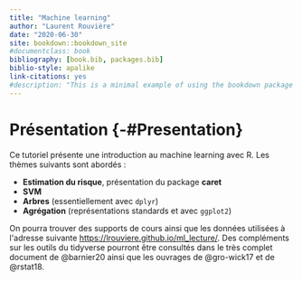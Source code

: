 ```yaml
--- 
title: "Machine learning"
author: "Laurent Rouvière"
date: "2020-06-30"
site: bookdown::bookdown_site
#documentclass: book
bibliography: [book.bib, packages.bib]
biblio-style: apalike
link-citations: yes
#description: "This is a minimal example of using the bookdown package to write a book. The output format for this example is bookdown::gitbook."
---
```


















# Présentation {-#Presentation}


Ce tutoriel  présente une introduction au machine learning avec R. Les thèmes suivants sont abordés :

- **Estimation du risque**, présentation du package **caret** 
- **SVM**
- **Arbres** (essentiellement avec `dplyr`)
- **Agrégation** (représentations standards et avec `ggplot2`)


On pourra trouver des supports de cours ainsi que les données utilisées à l'adresse suivante <https://lrouviere.github.io/ml_lecture/>. Des compléments sur les outils du tidyverse pourront être consultés dans le très complet document de @barnier20 ainsi que les ouvrages de @gro-wick17 et de @rstat18.



